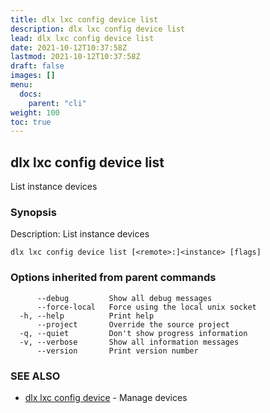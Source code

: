 ```yaml
---
title: dlx lxc config device list
description: dlx lxc config device list
lead: dlx lxc config device list
date: 2021-10-12T10:37:58Z
lastmod: 2021-10-12T10:37:58Z
draft: false
images: []
menu:
  docs:
    parent: "cli"
weight: 100
toc: true
---
```

## dlx lxc config device list

List instance devices

### Synopsis

Description:
  List instance devices



```
dlx lxc config device list [<remote>:]<instance> [flags]
```

### Options inherited from parent commands

```
      --debug         Show all debug messages
      --force-local   Force using the local unix socket
  -h, --help          Print help
      --project       Override the source project
  -q, --quiet         Don't show progress information
  -v, --verbose       Show all information messages
      --version       Print version number
```

### SEE ALSO

* [dlx lxc config device](/docs/cmd/dlx_lxc_config_device)	 - Manage devices

